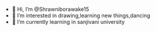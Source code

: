 - 👋 Hi, I’m @Shrawniborawake15
- 👀 I’m interested in drawing,learning new things,dancing
- 🌱 I’m currently learning in sanjivani university
  

<!---
Shrawniborawake15/Shrawniborawake15 is a ✨ special ✨ repository because its `README.md` (this file) appears on your GitHub profile.
You can click the Preview link to take a look at your changes.
--->
